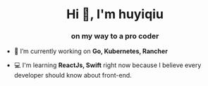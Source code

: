 <h1 align="center">Hi 👋, I'm huyiqiu</h1>
<h3 align="center">on my way to a pro coder</h3>

- 🌱 I’m currently working on **Go, Kubernetes, Rancher**

- 💻 I'm learning **ReactJs, Swift** right now because I believe every developer should know about front-end.
